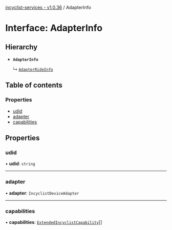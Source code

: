 [incyclist-services - v1.0.36](../README.md) / AdapterInfo

# Interface: AdapterInfo

## Hierarchy

- **`AdapterInfo`**

  ↳ [`AdapterRideInfo`](AdapterRideInfo.md)

## Table of contents

### Properties

- [udid](AdapterInfo.md#udid)
- [adapter](AdapterInfo.md#adapter)
- [capabilities](AdapterInfo.md#capabilities)

## Properties

### udid

• **udid**: `string`

___

### adapter

• **adapter**: `IncyclistDeviceAdapter`

___

### capabilities

• **capabilities**: [`ExtendedIncyclistCapability`](../README.md#extendedincyclistcapability)[]
